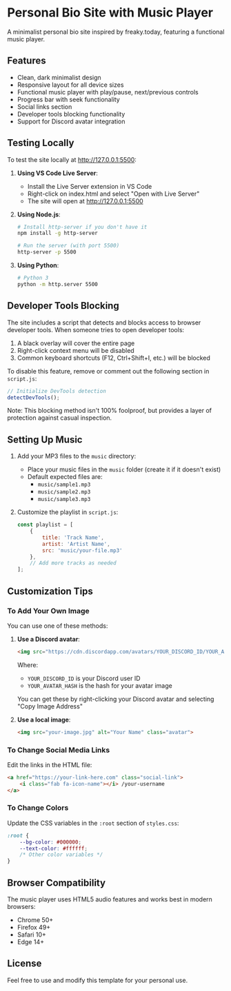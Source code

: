 # Personal Bio Site with Music Player

A minimalist personal bio site inspired by freaky.today, featuring a functional music player.

## Features

- Clean, dark minimalist design
- Responsive layout for all device sizes
- Functional music player with play/pause, next/previous controls
- Progress bar with seek functionality
- Social links section
- Developer tools blocking functionality
- Support for Discord avatar integration

## Testing Locally

To test the site locally at http://127.0.0.1:5500:

1. **Using VS Code Live Server**:
   - Install the Live Server extension in VS Code
   - Right-click on index.html and select "Open with Live Server"
   - The site will open at http://127.0.0.1:5500

2. **Using Node.js**:
   ```bash
   # Install http-server if you don't have it
   npm install -g http-server
   
   # Run the server (with port 5500)
   http-server -p 5500
   ```

3. **Using Python**:
   ```bash
   # Python 3
   python -m http.server 5500
   ```

## Developer Tools Blocking

The site includes a script that detects and blocks access to browser developer tools. When someone tries to open developer tools:

1. A black overlay will cover the entire page
2. Right-click context menu will be disabled
3. Common keyboard shortcuts (F12, Ctrl+Shift+I, etc.) will be blocked

To disable this feature, remove or comment out the following section in `script.js`:
```javascript
// Initialize DevTools detection
detectDevTools();
```

Note: This blocking method isn't 100% foolproof, but provides a layer of protection against casual inspection.

## Setting Up Music

1. Add your MP3 files to the `music` directory:
   - Place your music files in the `music` folder (create it if it doesn't exist)
   - Default expected files are:
     - `music/sample1.mp3`
     - `music/sample2.mp3`
     - `music/sample3.mp3`

2. Customize the playlist in `script.js`:
   ```javascript
   const playlist = [
       {
           title: 'Track Name',
           artist: 'Artist Name',
           src: 'music/your-file.mp3'
       },
       // Add more tracks as needed
   ];
   ```

## Customization Tips

### To Add Your Own Image
You can use one of these methods:

1. **Use a Discord avatar**:
   ```html
   <img src="https://cdn.discordapp.com/avatars/YOUR_DISCORD_ID/YOUR_AVATAR_HASH.png?size=1024" alt="Profile Picture" class="avatar">
   ```
   
   Where:
   - `YOUR_DISCORD_ID` is your Discord user ID
   - `YOUR_AVATAR_HASH` is the hash for your avatar image
   
   You can get these by right-clicking your Discord avatar and selecting "Copy Image Address"

2. **Use a local image**:
   ```html
   <img src="your-image.jpg" alt="Your Name" class="avatar">
   ```

### To Change Social Media Links
Edit the links in the HTML file:
```html
<a href="https://your-link-here.com" class="social-link">
    <i class="fab fa-icon-name"></i> /your-username
</a>
```

### To Change Colors
Update the CSS variables in the `:root` section of `styles.css`:
```css
:root {
    --bg-color: #000000;
    --text-color: #ffffff;
    /* Other color variables */
}
```

## Browser Compatibility

The music player uses HTML5 audio features and works best in modern browsers:
- Chrome 50+
- Firefox 49+
- Safari 10+
- Edge 14+

## License

Feel free to use and modify this template for your personal use. 